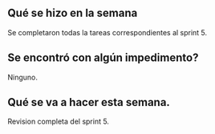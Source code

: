 ## Qué se hizo en la semana
Se completaron todas la tareas correspondientes al sprint 5.

## Se encontró con algún impedimento?
Ninguno.

## Qué se va a hacer esta semana.
Revision completa del sprint 5.
